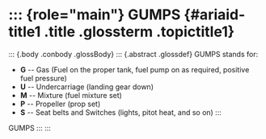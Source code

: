 ::: {role="main"}
GUMPS {#ariaid-title1 .title .glossterm .topictitle1}
=====

::: {.body .conbody .glossBody}
::: {.abstract .glossdef}
GUMPS stands for:

-   **G** -- Gas (Fuel on the proper tank, fuel pump on as required,
    positive fuel pressure)
-   **U** -- Undercarriage (landing gear down)
-   **M** -- Mixture (fuel mixture set)
-   **P** -- Propeller (prop set)
-   **S** -- Seat belts and Switches (lights, pitot heat, and so on)
:::

GUMPS
:::
:::
